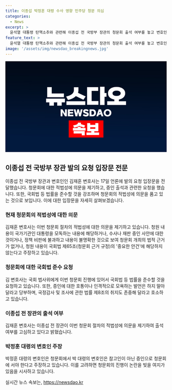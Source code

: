 ```yaml
---
title: 이종섭 박정훈 대령 수사 영향 민주당 청문 의심
categories:
  - News
excerpt: >
  윤석열 대통령 탄핵소추와 관련해 이종섭 전 국방부 장관의 청문회 출석 여부를 놓고 변호인이 의견을 제시했다. 이 변호인은 전 장관의 증인 출석 여부와 관계없이 청문회의 적법성에 의문을 제기하며, 청원 내용이 국가기관을 모독하는 것이라고 주장했다. 또한, 민주당과 박정훈 대령의 이해관계가 일치하고, 이로 인해 수사나 재판에 개입될 우려가 있다는 주장을 펼쳤다. 국회법을 준수할 것을 요구하며, 마지막으로 군의 수사권을 박탈하는 법안과 해병 순직 사건에 대한 수사외압 등에 대한 의문을 제기했다.
feature_text: >
  윤석열 대통령 탄핵소추와 관련해 이종섭 전 국방부 장관의 청문회 출석 여부를 놓고 변호인이 의견을 제시했다. 이 변호인은 전 장관의 증인 출석 여부와 관계없이 청문회의 적법성에 의문을 제기하며, 청원 내용이 국가기관을 모독하는 것이라고 주장했다. 또한, 민주당과 박정훈 대령의 이해관계가 일치하고, 이로 인해 수사나 재판에 개입될 우려가 있다는 주장을 펼쳤다. 국회법을 준수할 것을 요구하며, 마지막으로 군의 수사권을 박탈하는 법안과 해병 순직 사건에 대한 수사외압 등에 대한 의문을 제기했다.
image: '/assets/img/newsdao_breakingnews.jpg'
---
```


<p><img src="/assets/img/newsdao_breakingnews.jpg" alt="implanttips 속보" /></p>

<h2 data-ke-size="size26">이종섭 전 국방부 장관 발의 요청 입장문 전문</h2>

<p data-ke-size="size16">이종섭 전 국방부 장관과 변호인인 김재훈 변호사는 17일 언론에 발의 요청 입장문을 전달했습니다. 청문회에 대한 적법성에 의문을 제기하고, 증인 출석과 관련한 요청을 했습니다. 또한, 국회법 등 법률을 준수할 것을 강조하며 청문회의 적법성에 의문을 품고 있는 것으로 보입니다. 이에 대한 입장문을 자세히 살펴보겠습니다.</p>

<h3 data-ke-size="size24">현재 청문회의 적법성에 대한 의문</h3>

<p data-ke-size="size16">김재훈 변호사는 이번 청문회 절차의 적법성에 대한 의문을 제기하고 있습니다. 청원 내용이 국가기관인 대통령을 모독하는 내용에 해당하거나, 수사나 재판 중인 사안에 대한 것이거나, 정책 비판에 불과하고 내용이 불명확한 것으로 보여 청문회 개최의 법적 근거가 없거나, 청원 내용이 국회법 제65조(청문회 근거 규정)의 '중요한 안건'에 해당하지 않는다고 주장하고 있습니다.</p>

<h3 data-ke-size="size24">청문회에 대한 국회법 준수 요청</h3>

<p data-ke-size="size16">김 변호사는 국회 법사위에게 이번 청문회 진행에 있어서 국회법 등 법률을 준수할 것을 요청하고 있습니다. 또한, 증인에 대한 호통이나 인격적으로 모욕하는 발언은 하지 말아 달라고 당부하며, 국정감사 및 조사에 관한 법률 제8조의 취지도 존중해 달라고 호소하고 있습니다.</p>

<h3 data-ke-size="size24">이종섭 전 장관의 출석 여부</h3>

<p data-ke-size="size16">김재훈 변호사는 이종섭 전 장관이 이번 청문회 절차의 적법성에 의문을 제기하여 출석 여부를 고심하고 있다고 밝혔습니다.</p>

<h3 data-ke-size="size24">박정훈 대령의 변호인 주장</h3>

<p data-ke-size="size16">박정훈 대령의 변호인은 청문회에서 박 대령의 변호인은 참고인이 아닌 증인으로 청문회에 서야 한다고 주장하고 있습니다. 이를 고려하면 청문회의 진행이 논란을 빚을 여지가 있음을 시사하고 있습니다.</p>
실시간 뉴스 속보는, <a href="https://newsdao.kr" rel="dofollow">https://newsdao.kr</a>


